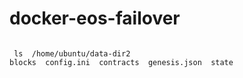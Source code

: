 # docker-eos-failover
```shell

 ls  /home/ubuntu/data-dir2
blocks  config.ini  contracts  genesis.json  state
```
